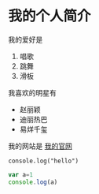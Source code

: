 # 我的个人简介

我的爱好是

1. 唱歌
2. 跳舞
3. 滑板

我喜欢的明星有

* 赵丽颖
* 迪丽热巴
* 易烊千玺

我的网站是 [我的官网](http://baidu.com)

`console.log("hello")`

```javascript
var a=1
console.log(a)
```
